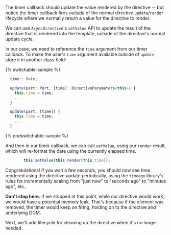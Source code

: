 The timer callback should update the value rendered by the directive -- but
notice the timer callback fires _outside_ of the normal directive
`update`/`render` lifecycle where we normally return a value for the directive
to render.

We can use `AsyncDirective`'s `setValue` API to update the result of the
directive that is rendered into the template, outside of the directive's normal
update cycle.

In our case, we need to reference the `time` argument from our timer callback.
To make the user's `time` argument available outside of `update`, store it in
another class field:

{% switchable-sample %}

```ts
  time!: Date;

  update(part: Part, [time]: DirectiveParameters<this>) {
    this.time = time;
    ...
  }
```

```js
  update(part, [time]) {
    this.time = time;
    ...
  }
```

{% endswitchable-sample %}

And then in our timer callback, we can call `setValue`, using our `render`
result, which will re-format the date using the currently elapsed time.

```ts
        this.setValue(this.render(this.time));
```

Congratulations! If you wait a few seconds, you should now see time rendered
using the directive update periodically, using the `timeago` library's rules for
incrementally scaling from "just now" to "seconds ago" to "minutes ago", etc..

<aside class="warning">

**Don't stop here.** If we stopped at this point, while our directive would
work, we would have a potential memory leak. That's because if the element was
removed, the timer would keep on firing, holding on to the directive and
underlying DOM.

</aside>

Next, we'll add lifecycle for cleaning up the directive when it's no longer
needed.
